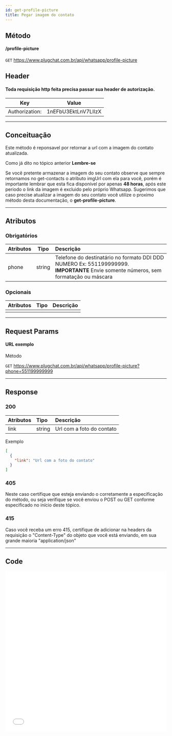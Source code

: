 ```yaml
---
id: get-profile-picture
title: Pegar imagem do contato
---
```


## Método

#### /profile-picture

`GET` https://www.plugchat.com.br/api/whatsapp/profile-picture

## Header

#### Toda requisição http feita precisa passar sua header de autorização.

|      Key       |        Value        |
| :------------: | :-----------------: |
| Authorization: | 1nEFbU3EktLnV7LIIzX |

---

## Conceituação

Este método é reponsavel por retornar a url com a imagem do contato atualizada.

Como já dito no tópico anterior **Lembre-se**

Se você pretente armazenar a imagem do seu contato observe que sempre retornamos no get-contacts o atributo imgUrl com ela para você, porém é importante lembrar que esta fica disponível por apenas **48 horas**, após este periodo o link da imagem é excluido pelo próprio Whatsapp. Sugerimos que caso precise atualizar a imagem do seu contato você utilize o proximo método desta documentação, o **get-profile-picture**.

---

## Atributos

### Obrigatórios

| Atributos | Tipo | Descrição |
| :-- | :-: | :-- |
| phone | string | Telefone do destinatário no formato DDI DDD NUMERO Ex: 551199999999. **IMPORTANTE** Envie somente números, sem formatação ou máscara |

### Opcionais

| Atributos | Tipo | Descrição |
| :-------- | :--: | :-------- |
|           |      |           |

---

## Request Params

#### URL exemplo

Método

`GET` https://www.plugchat.com.br/api/whatsapp/profile-picture?phone=551199999999

---

## Response

### 200

| Atributos | Tipo   | Descrição                 |
| :-------- | :----- | :------------------------ |
| link      | string | Url com a foto do contato |

Exemplo

```json
[
  {
    "link": "Url com a foto do contato"
  }
]
```

### 405

Neste caso certifique que esteja enviando o corretamente a especificação do método, ou seja verifique se você enviou o POST ou GET conforme especificado no início deste tópico.

### 415

Caso você receba um erro 415, certifique de adicionar na headers da requisição o "Content-Type" do objeto que você está enviando, em sua grande maioria "application/json"

---

## Code

<iframe src="//api.apiembed.com/?source=https://raw.githubusercontent.com/fourpixelit/plug-chat-docs/main/json-examples/get-profile-picture.json&targets=all" frameborder="0" scrolling="no" width="100%" height="500px" seamless></iframe>
